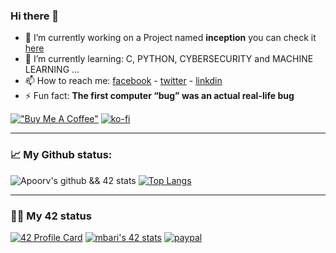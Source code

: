 ### Hi there 👋
<!--
[![42 Profile Card](https://1337-readme.vercel.app/api/profile?dark=true&login=mbari)](https://github.com/BariMehdi77)
**barimehdi77/barimehdi77** is a ✨ _special_ ✨ repository because its `README.md` (this file) appears on your GitHub profile.

Here are some ideas to get you started:
-->
- 🔭 I’m currently working on a Project named **inception** you can check it [here](https://github.com/barimehdi77/inception)
- 🌱 I’m currently learning: C, PYTHON, CYBERSECURITY and MACHINE LEARNING ...
- 📫 How to reach me: [facebook](https://www.facebook.com/bari.mehdi.77/) - [twitter](https://twitter.com/Barimehdi77) - [linkdin](https://www.linkedin.com/in/Barimehdi77/)
- ⚡ Fun fact: **The first computer “bug” was an actual real-life bug**

[!["Buy Me A Coffee"](https://www.buymeacoffee.com/assets/img/custom_images/orange_img.png)](https://www.buymeacoffee.com/barimehdi77)
[![ko-fi](https://ko-fi.com/img/githubbutton_sm.svg)](https://ko-fi.com/K3K45UOA7)

---
### 📈 My Github status:
![Apoorv's github && 42 stats](https://github-readme-stats.vercel.app/api?username=barimehdi77&show_icons=true&theme=radical)
[![Top Langs](https://github-readme-stats.vercel.app/api/top-langs/?username=barimehdi77&layout=compact&text_color=daf7dc&bg_color=151515)](https://github.com/anuraghazra/github-readme-stats)



---
### 👨‍💻 My 42 status
[![42 Profile Card](https://1337-readme.vercel.app/api/profile?dark=true&login=mbari)](https://github.com/BariMehdi77)
[![mbari's 42 stats](https://badge42.herokuapp.com/api/stats/mbari?cursus=C%20reloaded)](https://github.com/BariMehdi77)
[![paypal](https://www.paypalobjects.com/en_US/i/btn/btn_donateCC_LG.gif)](https://paypal.me/barimehdi77)

